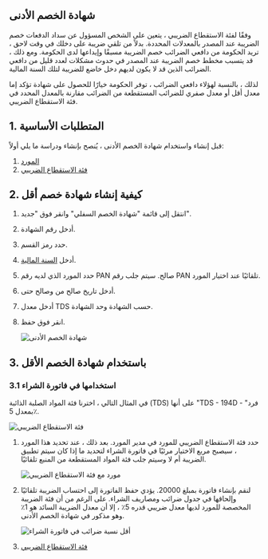## شهادة الخصم الأدنى

وفقًا لفئة الاستقطاع الضريبي ، يتعين على الشخص المسؤول عن سداد الدفعات خصم الضريبة عند المصدر بالمعدلات المحددة. بدلاً من تلقي ضريبة على دخلك في وقت لاحق ، تريد الحكومة من دافعي الضرائب خصم الضريبة مسبقًا وإيداعها لدى الحكومة. ومع ذلك ، قد يتسبب مخطط خصم الضريبة عند المصدر في حدوث مشكلات لعدد قليل من دافعي الضرائب الذين قد لا يكون لديهم دخل خاضع للضريبة لتلك السنة المالية.

لذلك ، بالنسبة لهؤلاء دافعي الضرائب ، توفر الحكومة خيارًا للحصول على شهادة تؤكد إما معدل أقل أو معدل صفري للضرائب المستقطعة من الضرائب مقارنة بالمعدل المحدد في فئة الاستقطاع الضريبي.

## 1. المتطلبات الأساسية

قبل إنشاء واستخدام شهادة الخصم الأدنى ، يُنصح بإنشاء ودراسة ما يلي أولاً:

1. [المورد](https://docs.erpnext.com/docs/v13/user/manual/en/buying/supplier)
2. [فئة الاستقطاع الضريبي](https://docs.erpnext.com/docs/v13/user/manual/en/accounts/tax-withholding-category)

## 2. كيفية إنشاء شهادة خصم أقل

1. انتقل إلى قائمة "شهادة الخصم السفلي" وانقر فوق "جديد".
2. أدخل رقم الشهادة.
3. حدد رمز القسم.
4. أدخل [السنة المالية](https://docs.erpnext.com/docs/v13/user/manual/en/accounts/fiscal-year).
5. حدد المورد الذي لديه رقم PAN صالح. سيتم جلب رقم PAN تلقائيًا عند اختيار المورد.
6. أدخل تاريخ صالح من وصالح حتى.
7. أدخل معدل TDS حسب الشهادة وحد الشهادة.
8. انقر فوق حفظ.
    
    ![شهادة الخصم الأدنى](https://docs.erpnext.com/files/lower-deduction-certificate.png)
    

## 3. باستخدام شهادة الخصم الأقل

### 3.1 استخدامها في فاتورة الشراء

في المثال التالي ، اخترنا فئة المواد الصلبة الذائبة (TDS) على أنها "TDS - 194D - فرد" بمعدل 5٪.

![فئة الاستقطاع الضريبي](https://docs.erpnext.com/files/tax-withholding-category.png)

1. حدد فئة الاستقطاع الضريبي للمورد في مدير المورد. بعد ذلك ، عند تحديد هذا المورد ، سيصبح مربع الاختيار مرئيًا في فاتورة الشراء لتحديد ما إذا كان سيتم تطبيق الضريبة أم لا وسيتم جلب فئة المواد المستقطعة من المنبع تلقائيًا.
    
    ![مورد مع فئة الاستقطاع الضريبي](https://docs.erpnext.com/files/supplier-with-tax-withholding-category.png)
    
2. لنقم بإنشاء فاتورة بمبلغ 20000. يؤدي حفظ الفاتورة إلى احتساب الضريبة تلقائيًا وإلحاقها في جدول ضرائب ومصاريف الشراء. على الرغم من أن فئة الضريبة المخصصة للمورد لديها معدل ضريبي قدره 5٪ ، إلا أن معدل الضريبة السائد هو 1٪ وهو مذكور في شهادة الخصم الأدنى.
    
    ![أقل نسبة ضرائب في فاتورة الشراء](https://docs.erpnext.com/files/lower-tax-withholding-in-purchase-invoice.png)
    

1. [فئة الاستقطاع الضريبي](https://docs.erpnext.com/docs/v13/user/manual/en/accounts/tax-withholding-category)